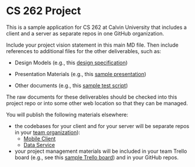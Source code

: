 # CS 262 Project

This is a sample application for CS 262 at Calvin University that includes a
client and a server as separate repos in one GitHub organization.

Include your project vision statement in this main MD file. Then include
references to additional files for the other deliverables, such as:

- Design Models (e.g., this [design specification](https://github.com/calvin-cs262-organization/monopoly-project/blob/master/design.md))

- Presentation Materials (e.g., this [sample presentation](https://github.com/calvin-cs262-organization/monopoly-project/blob/master/presentations/presentation.pptx))

- Other documents (e.g., this [sample test script](https://github.com/calvin-cs262-organization/monopoly-project/blob/master/documents/csWebsiteTestScript.docx)) 

The raw documents for these deliverables should be checked into this project repo or into some other web location so that they can be managed.

You will publish the following materials elsewhere:

- the codebases for your client and for your server will be separate repos
in your [team organization](https://github.com/calvin-cs262-organization/)):
    - [Mobile Client](https://github.com/calvin-cs262-organization/monopoly-client)
    - [Data Service](https://github.com/calvin-cs262-organization/monopoly-service)
- your project management materials will be included in your team Trello board 
(e.g., see this [sample Trello board](https://trello.com/b/WpvdqCbd/cs262-overview)) 
and in your GitHub repos. 
